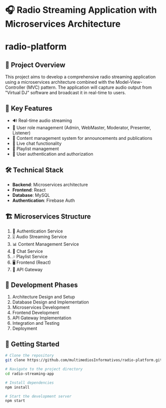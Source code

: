 # 🎧 Radio Streaming Application with Microservices Architecture
# radio-platform
## 🌟 Project Overview

This project aims to develop a comprehensive radio streaming application using a microservices architecture combined with the Model-View-Controller (MVC) pattern. The application will capture audio output from "Virtual DJ" software and broadcast it in real-time to users.

## 🚀 Key Features

- 🔊 Real-time audio streaming
- 👥 User role management (Admin, WebMaster, Moderator, Presenter, Listener)
- 📝 Content management system for announcements and publications
- 💬 Live chat functionality
- 🎵 Playlist management
- 🔐 User authentication and authorization

## 🛠 Technical Stack

- **Backend**: Microservices architecture
- **Frontend**: React
- **Database**: MySQL
- **Authentication**: Firebase Auth

## 🏗 Microservices Structure

1. 🔑 Authentication Service
2. 🎚 Audio Streaming Service
3. 📊 Content Management Service
4. 💬 Chat Service
5. 🎶 Playlist Service
6. 🖥 Frontend (React)
7. 🚪 API Gateway

## 📅 Development Phases

1. Architecture Design and Setup
2. Database Design and Implementation
3. Microservices Development
4. Frontend Development
5. API Gateway Implementation
6. Integration and Testing
7. Deployment

## 🏁 Getting Started

```bash
# Clone the repository
git clone https://github.com/multimediosInformativos/radio-platform.git

# Navigate to the project directory
cd radio-streaming-app

# Install dependencies
npm install

# Start the development server
npm start
